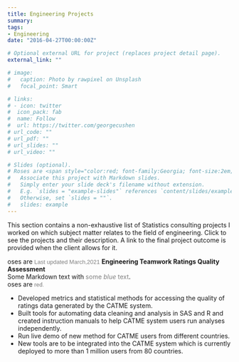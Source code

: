 ```yaml
---
title: Engineering Projects
summary:     
tags:  
- Engineering  
date: "2016-04-27T00:00:00Z"

# Optional external URL for project (replaces project detail page).
external_link: ""

# image:
#   caption: Photo by rawpixel on Unsplash
#   focal_point: Smart

# links:
# - icon: twitter
#  icon_pack: fab
#  name: Follow
#  url: https://twitter.com/georgecushen
# url_code: ""
# url_pdf: ""
# url_slides: ""
# url_video: ""

# Slides (optional).
# Roses are <span style="color:red; font-family:Georgia; font-size:2em;">red.</span>
#   Associate this project with Markdown slides.
#   Simply enter your slide deck's filename without extension.
#   E.g. `slides = "example-slides"` references `content/slides/example-slides.md`.
#   Otherwise, set `slides = ""`.
#   slides: example
---
```

This section contains a non-exhaustive list of Statistics consulting projects I worked on which subject matter relates to the field of engineering. Click to see the projects and their description. A link to the final project outcome is provided when the client allows for it.

oses are <span style="color:grey; font-family:sans-serif; font-size:13px;">Last updated March,2021</span>
**Engineering Teamwork Ratings Quality Assessment**  
Some Markdown text with <span style="color:grey">some *blue* text</span>.  
oses are <span style="color:grey; font-family:roboto; font-size:13px;">red.</span>
* Developed metrics and statistical methods for accessing the quality of ratings data generated by the
CATME system.  
* Built tools for automating data cleaning and analysis in SAS and R and created instruction manuals to help
CATME system users run analyses independently.  
* Run live demo of new method for CATME users from different countries.  
* New tools are to be integrated into the CATME system which is currently deployed to more than 1 million
users from 80 countries.  


